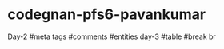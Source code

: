 # codegnan-pfs6-pavankumar
Day-2
  #meta tags
  #comments
  #entities
day-3
  #table
  #break br
  
